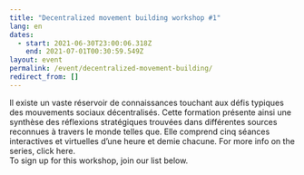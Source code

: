 ```yaml
---
title: "Decentralized movement building workshop #1"
lang: en
dates:
  - start: 2021-06-30T23:00:06.318Z
    end: 2021-07-01T00:30:59.549Z
layout: event
permalink: /event/decentralized-movement-building/
redirect_from: []
---
```

Il existe un vaste réservoir de connaissances touchant aux défis typiques des mouvements sociaux décentralisés. Cette formation présente ainsi une synthèse des réflexions stratégiques trouvées dans différentes sources reconnues à travers le monde telles que. Elle comprend cinq séances interactives et virtuelles d’une heure et demie chacune. For more info on the series, click here.\
To sign up for this workshop, join our list below.
